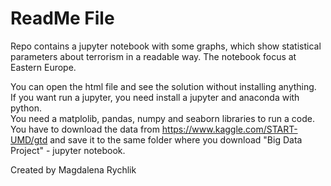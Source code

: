
# ReadMe File

Repo contains a jupyter notebook with some graphs, which show statistical parameters about terrorism in a readable way. The notebook focus at Eastern Europe.

You can open the html file and see the solution without installing anything.<br>
If you want run a jupyter, you need install a jupyter and anaconda with python.<br>
You need a matplolib, pandas, numpy and seaborn libraries to run a code.<br>
You have to download the data from https://www.kaggle.com/START-UMD/gtd and save it to the same folder where you download "Big Data Project" - jupyter notebook. 

Created by Magdalena Rychlik
